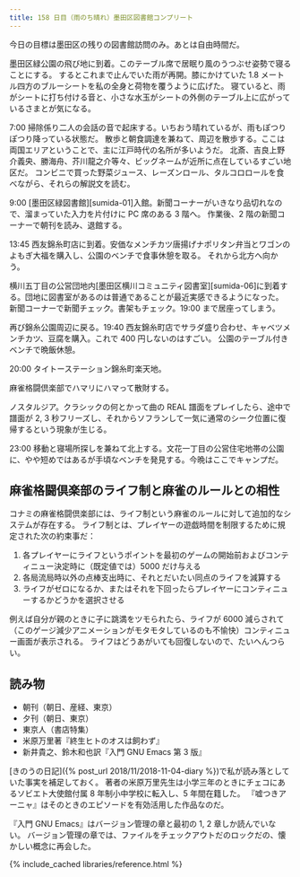 ```yaml
---
title: 158 日目（雨のち晴れ）墨田区図書館コンプリート
---
```


今日の目標は墨田区の残りの図書館訪問のみ。あとは自由時間だ。

墨田区緑公園の飛び地に到着。このテーブル席で居眠り風のうつぶせ姿勢で寝ることにする。
するとこれまで止んでいた雨が再開。膝にかけていた 1.8 メートル四方のブルーシートを私の全身と荷物を覆うように広げた。
寝ていると、雨がシートに打ち付ける音と、小さな水玉がシートの外側のテーブル上に広がっているさまとが気になる。

7:00 掃除係り二人の会話の音で起床する。いちおう晴れているが、雨もぽつりぽつり降っている状態だ。
散歩と朝食調達を兼ねて、周辺を散歩する。ここは両国エリアということで、主に江戸時代の名所が多いようだ。
北斎、吉良上野介義央、勝海舟、芥川龍之介等々、ビッグネームが近所に点在しているすごい地区だ。
コンビニで買った野菜ジュース、レーズンロール、タルコロロールを食べながら、それらの解説文を読む。

9:00 [墨田区緑図書館][sumida-01]入館。新聞コーナーがいきなり品切れなので、溜まっていた入力を片付けに PC 席のある 3 階へ。
作業後、2 階の新聞コーナーで朝刊を読み、退館する。

13:45 西友錦糸町店に到着。安価なメンチカツ唐揚げナポリタン弁当とワゴンのよもぎ大福を購入し、公園のベンチで食事休憩を取る。
それから北方へ向かう。

横川五丁目の公営団地内[墨田区横川コミュニティ図書室][sumida-06]に到着する。団地に図書室があるのは普通であることが最近実感できるようになった。
新聞コーナーで新聞チェック。書架もチェック。19:00 まで居座ってしまう。

再び錦糸公園周辺に戻る。19:40 西友錦糸町店でサラダ盛り合わせ、キャベツメンチカツ、豆腐を購入。これで 400 円しないのはすごい。
公園のテーブル付きベンチで晩飯休憩。

20:00 タイトーステーション錦糸町楽天地。

麻雀格闘倶楽部でハマリにハマって散財する。

ノスタルジア。クラシックの何とかって曲の REAL 譜面をプレイしたら、途中で譜面が 2, 3 秒フリーズし、それからソフランして一気に通常のシーク位置に復帰するという現象が生じる。

23:00 移動と寝場所探しを兼ねて北上する。文花一丁目の公営住宅地帯の公園に、やや短めではあるが手頃なベンチを発見する。今晩はここでキャンプだ。

## 麻雀格闘倶楽部のライフ制と麻雀のルールとの相性

コナミの麻雀格闘倶楽部には、ライフ制という麻雀のルールに対して追加的なシステムが存在する。
ライフ制とは、プレイヤーの遊戯時間を制限するために規定された次の約束事だ：

1. 各プレイヤーにライフというポイントを最初のゲームの開始前およびコンティニュー決定時に（既定値では）5000 だけ与える
2. 各局流局時以外の点棒支出時に、それとだいたい同点のライフを減算する
3. ライフがゼロになるか、またはそれを下回ったらプレイヤーにコンティニューするかどうかを選択させる

例えば自分が親のときに子に跳満をツモられたら、ライフが 6000 減らされて（このゲージ減少アニメーションがモタモタしているのも不愉快）コンティニュー画面が表示される。
ライフはどうあがいても回復しないので、たいへんつらい。

## 読み物

* 朝刊（朝日、産経、東京）
* 夕刊（朝日、東京）
* 東京人（書店特集）
* 米原万里著『終生ヒトのオスは飼わず』
* 新井貴之、鈴木和也訳『入門 GNU Emacs 第 3 版』

[きのうの日記]({% post_url 2018/11/2018-11-04-diary %})で私が読み落としていた事実を補足しておく。
著者の米原万里先生は小学三年のときにチェコにあるソビエト大使館付属 8 年制小中学校に転入し、5 年間在籍した。
『嘘つきアーニャ』はそのときのエピソードを有効活用した作品なのだ。

『入門 GNU Emacs』はバージョン管理の章と最初の 1, 2 章しか読んでいない。
バージョン管理の章では、ファイルをチェックアウトだのロックだの、懐かしい概念に再会した。

{% include_cached libraries/reference.html %}
